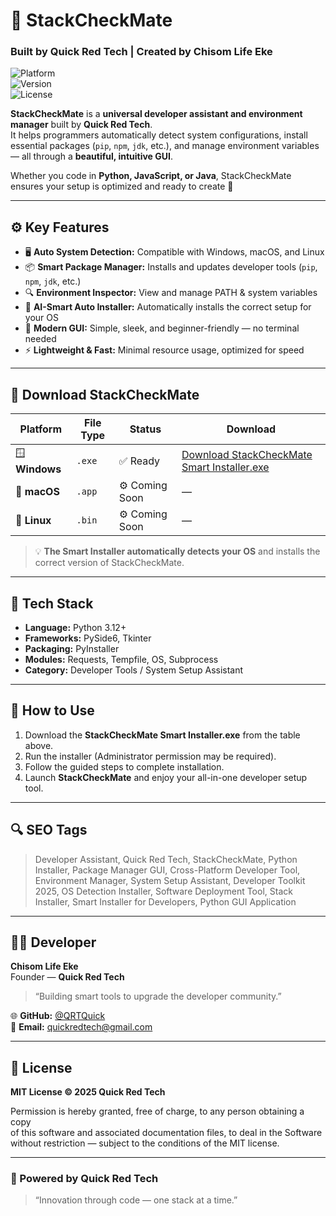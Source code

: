 # 🧠 StackCheckMate  
### Built by **Quick Red Tech** | Created by **Chisom Life Eke**

![Platform](https://img.shields.io/badge/platform-cross--platform-blue?style=for-the-badge)  
![Version](https://img.shields.io/badge/version-1.0.0-red?style=for-the-badge)  
![License](https://img.shields.io/badge/license-MIT-green?style=for-the-badge)

**StackCheckMate** is a **universal developer assistant and environment manager** built by **Quick Red Tech**.  
It helps programmers automatically detect system configurations, install essential packages (`pip`, `npm`, `jdk`, etc.), and manage environment variables — all through a **beautiful, intuitive GUI**.

Whether you code in **Python, JavaScript, or Java**, StackCheckMate ensures your setup is optimized and ready to create 🚀  

---

## ⚙️ Key Features
- 🖥️ **Auto System Detection:** Compatible with Windows, macOS, and Linux  
- 📦 **Smart Package Manager:** Installs and updates developer tools (`pip`, `npm`, `jdk`, etc.)  
- 🔍 **Environment Inspector:** View and manage PATH & system variables  
- 🧠 **AI-Smart Auto Installer:** Automatically installs the correct setup for your OS  
- 🎨 **Modern GUI:** Simple, sleek, and beginner-friendly — no terminal needed  
- ⚡ **Lightweight & Fast:** Minimal resource usage, optimized for speed  

---

## 🚀 Download StackCheckMate
| Platform | File Type | Status | Download |
|-----------|------------|--------|-----------|
| 🪟 **Windows** | `.exe` | ✅ Ready | [Download StackCheckMate Smart Installer.exe](https://github.com/QRTQuick/stackcheckmate/raw/main/STACKCHECKMATE%20SOFTWARE/dist/StackCheckMate%20Smart%20Installer.exe) |
| 🍎 **macOS** | `.app` | ⚙️ Coming Soon | — |
| 🐧 **Linux** | `.bin` | ⚙️ Coming Soon | — |

> 💡 **The Smart Installer automatically detects your OS** and installs the correct version of StackCheckMate.

---

## 🧰 Tech Stack
- **Language:** Python 3.12+  
- **Frameworks:** PySide6, Tkinter  
- **Packaging:** PyInstaller  
- **Modules:** Requests, Tempfile, OS, Subprocess  
- **Category:** Developer Tools / System Setup Assistant  

---

## 🧠 How to Use
1. Download the **StackCheckMate Smart Installer.exe** from the table above.  
2. Run the installer (Administrator permission may be required).  
3. Follow the guided steps to complete installation.  
4. Launch **StackCheckMate** and enjoy your all-in-one developer setup tool.  

---

## 🔍 SEO Tags
> Developer Assistant, Quick Red Tech, StackCheckMate, Python Installer, Package Manager GUI, Cross-Platform Developer Tool, Environment Manager, System Setup Assistant, Developer Toolkit 2025, OS Detection Installer, Software Deployment Tool, Stack Installer, Smart Installer for Developers, Python GUI Application  

---

## 👨‍💻 Developer
**Chisom Life Eke**  
Founder — **Quick Red Tech**  
> “Building smart tools to upgrade the developer community.”  

🌐 **GitHub:** [@QRTQuick](https://github.com/QRTQuick)  
📧 **Email:** quickredtech@gmail.com  

---

## 📜 License
**MIT License © 2025 Quick Red Tech**

Permission is hereby granted, free of charge, to any person obtaining a copy  
of this software and associated documentation files, to deal in the Software  
without restriction — subject to the conditions of the MIT license.

---

### 🏁 Powered by Quick Red Tech  
> “Innovation through code — one stack at a time.”